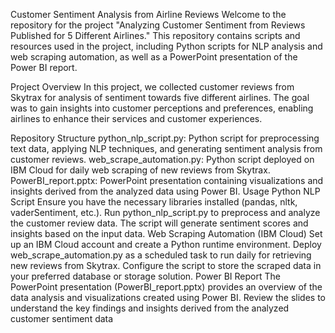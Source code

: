 Customer Sentiment Analysis from Airline Reviews
Welcome to the repository for the project "Analyzing Customer Sentiment from Reviews Published for 5 Different Airlines." This repository contains scripts and resources used in the project, including Python scripts for NLP analysis and web scraping automation, as well as a PowerPoint presentation of the Power BI report.

Project Overview
In this project, we collected customer reviews from Skytrax for analysis of sentiment towards five different airlines. The goal was to gain insights into customer perceptions and preferences, enabling airlines to enhance their services and customer experiences.

Repository Structure
python_nlp_script.py: Python script for preprocessing text data, applying NLP techniques, and generating sentiment analysis from customer reviews.
web_scrape_automation.py: Python script deployed on IBM Cloud for daily web scraping of new reviews from Skytrax.
PowerBI_report.pptx: PowerPoint presentation containing visualizations and insights derived from the analyzed data using Power BI.
Usage
Python NLP Script
Ensure you have the necessary libraries installed (pandas, nltk, vaderSentiment, etc.).
Run python_nlp_script.py to preprocess and analyze the customer review data.
The script will generate sentiment scores and insights based on the input data.
Web Scraping Automation (IBM Cloud)
Set up an IBM Cloud account and create a Python runtime environment.
Deploy web_scrape_automation.py as a scheduled task to run daily for retrieving new reviews from Skytrax.
Configure the script to store the scraped data in your preferred database or storage solution.
Power BI Report
The PowerPoint presentation (PowerBI_report.pptx) provides an overview of the data analysis and visualizations created using Power BI. Review the slides to understand the key findings and insights derived from the analyzed customer sentiment data
